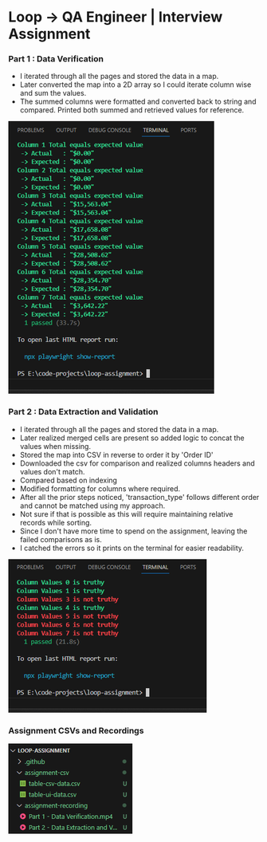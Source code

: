 # Loop -> QA Engineer | Interview Assignment
### Part 1 : Data Verification
- I iterated through all the pages and stored the data in a map.
- Later converted the map into a 2D array so I could iterate column wise and sum the values.
- The summed columns were formatted and converted back to string and compared.
Printed both summed and retrieved values for reference.

![alt text](<2024-02-18 (1).png>)
### Part 2 : Data Extraction and Validation
- I iterated through all the pages and stored the data in a map.
- Later realized merged cells are present so added logic to concat the values when missing.
- Stored the map into CSV in reverse to order it by 'Order ID'
- Downloaded the csv for comparison and realized columns headers and values don't match.
- Compared based on indexing
- Modified formatting for columns where required.
- After all the prior steps noticed, 'transaction_type' follows different order and cannot be matched using my approach.
- Not sure if that is possible as this will require maintaining relative records while sorting.
- Since I don't have more time to spend on the assignment, leaving the failed comparisons as is.
- I catched the errors so it prints on the terminal for easier readability.

![alt text](<2024-02-18 (2).png>)
### Assignment CSVs and Recordings
![alt text](<2024-02-18 (3).png>)